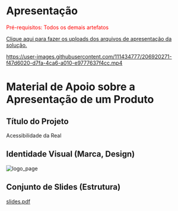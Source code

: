 # Apresentação

<span style="color:red">Pré-requisitos: Todos os demais artefatos</span>

<a href="../presentation/README.md"> Clique aqui para fazer os uploads dos arquivos de apresentação da solução.</a>



https://user-images.githubusercontent.com/111434777/206920271-f47d6020-d7fa-4ca6-a010-e9777637f4cc.mp4



# Material de Apoio sobre a Apresentação de um Produto

## Título do Projeto

Acessibilidade da Real

## Identidade Visual (Marca, Design)

![logo_page](https://user-images.githubusercontent.com/111434777/206920372-8093387b-dfb2-470f-b1e4-6ca70779eb73.png)


## Conjunto de Slides (Estrutura)

[slides.pdf](https://github.com/ICEI-PUC-Minas-PMV-ADS/pmv-ads-2022-2-e1-proj-web-t1-acessibilidade-na-real/files/10203012/slides.pdf)

